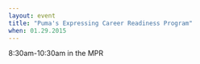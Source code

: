 ```yaml
---
layout: event
title: "Puma's Expressing Career Readiness Program"
when: 01.29.2015
---
```


8:30am-10:30am in the MPR
